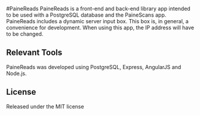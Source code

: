 #PaineReads
PaineReads is a front-end and back-end library app intended to be used with a PostgreSQL database and the PaineScans app. PaineReads includes a dynamic server input box. This box is, in general, a convenience for development. When using this app, the IP address will have to be changed. 

## Relevant Tools
PaineReads was developed using PostgreSQL, Express, AngularJS and Node.js.

## License
Released under the MIT license
